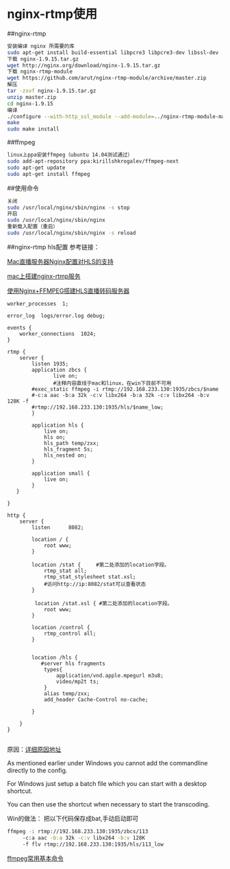 # nginx-rtmp使用
##nginx-rtmp
```bash
安装编译 nginx 所需要的库
sudo apt-get install build-essential libpcre3 libpcre3-dev libssl-dev
下载 nginx-1.9.15.tar.gz
wget http://nginx.org/download/nginx-1.9.15.tar.gz
下载 nginx-rtmp-module
wget https://github.com/arut/nginx-rtmp-module/archive/master.zip
解压
tar -zxvf nginx-1.9.15.tar.gz
unzip master.zip
cd nginx-1.9.15
编译
./configure --with-http_ssl_module --add-module=../nginx-rtmp-module-master
make
sudo make install
```
##ffmpeg
```bash
linux上ppa安装ffmpeg（ubuntu 14.04测试通过）
sudo add-apt-repository ppa:kirillshkrogalev/ffmpeg-next
sudo apt-get update
sudo apt-get install ffmpeg
```
##使用命令
```bash
关闭
sudo /usr/local/nginx/sbin/nginx -s stop  
开启
sudo /usr/local/nginx/sbin/nginx
重新载入配置（重启）
sudo /usr/local/nginx/sbin/nginx -s reload
```
##nginx-rtmp hls配置
参考链接：

[Mac直播服务器Nginx配置对HLS的支持](http://www.cnblogs.com/jys509/p/5653720.html)

[mac上搭建nginx-rtmp服务](http://www.cnblogs.com/jys509/p/5649066.html)

[使用Nginx+FFMPEG搭建HLS直播转码服务器 ](http://blog.csdn.net/wutong_login/article/details/42292787)

```
worker_processes  1;

error_log  logs/error.log debug;

events {
    worker_connections  1024;
}

rtmp {
    server {
        listen 1935;
		application zbcs {
               live on;
               #注释内容直线于mac和linux，在win下目前不可用
		#exec_static ffmpeg -i rtmp://192.168.233.130:1935/zbcs/$name 
		#-c:a aac -b:a 32k -c:v libx264 -b:a 32k -c:v libx264 -b:v 128K -f
		#rtmp://192.168.233.130:1935/hls/$name_low;
		}
				
        application hls {
            live on;
		    hls on;  
		    hls_path temp/zxx;  
		    hls_fragment 5s;
			hls_nested on;
        }
       	
		application small {
            live on;
		}
   }

}

http {
    server {
        listen      8082;
		
        location / {
            root www;
        }
		
		location /stat {     #第二处添加的location字段。
            rtmp_stat all;
			rtmp_stat_stylesheet stat.xsl;
			#访问http://ip:8082/stat可以查看状态
		}

         location /stat.xsl { #第二处添加的location字段。
			root www;
		}
		
		location /control {    
            rtmp_control all;    
        }    
  
				
		location /hls {  
           #server hls fragments  
			types{  
				application/vnd.apple.mpegurl m3u8;  
				video/mp2t ts;  
			}  
			alias temp/zxx;
			add_header Cache-Control no-cache;
			
        }  

    }
}


```
原因：[详细原因地址](https://helping-squad.com/transcoding-your-video-with-nginx/)

As mentioned earlier under Windows you cannot add the commandline directly to the config. 

For Windows just setup a batch file which you can start with a desktop shortcut.

 You can then use the shortcut when necessary to start the transcoding.
 
 Win的做法：
 把以下代码保存成bat,手动启动即可
 ```bash
 ffmpeg -i rtmp://192.168.233.130:1935/zbcs/113  
      -c:a aac -b:a 32k -c:v libx264 -b:v 128K
      -f flv rtmp://192.168.233.130:1935/hls/113_low 

 ```
 
 [ffmpeg常用基本命令](http://www.cnblogs.com/wainiwann/p/4128154.html)
 







